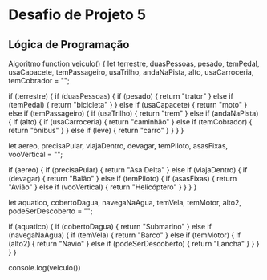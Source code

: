 # Desafio de Projeto 5

## Lógica de Programação

Algoritmo
function veiculo() {
  let terrestre, duasPessoas, pesado, temPedal, usaCapacete, temPassageiro, usaTrilho, andaNaPista, alto, usaCarroceria, temCobrador = "";

  if (terrestre) {
    if (duasPessoas) {
      if (pesado) {
        return "trator"
      } else if (temPedal) {
        return "bicicleta"
      }
    } else if (usaCapacete) {
      return "moto"
    } else if (temPassageiro) {
      if (usaTrilho) {
          return "trem"
      } else if (andaNaPista) {
        if (alto) {
          if (usaCarroceria) {
            return "caminhão"
          } else if (temCobrador) {
              return "ônibus"
          }
        } else if (leve) {
            return "carro"
        }
      }
    }
  }

  let aereo, precisaPular, viajaDentro, devagar, temPiloto, asasFixas, vooVertical = "";

  if (aereo) {
    if (precisaPular) {
      return "Asa Delta"
    } else if (viajaDentro) {
      if (devagar) {
        return "Balão"
      } else if (temPiloto) {
        if (asasFixas) {
          return "Avião"
        } else if (vooVertical) {
          return "Helicóptero"
        }
      }
    }
  }

  let aquatico, cobertoDagua, navegaNaAgua, temVela, temMotor, alto2, podeSerDescoberto = "";

  if (aquatico) {
    if (cobertoDagua) {
      return "Submarino"
    } else if (navegaNaAgua) {
      if (temVela) {
        return "Barco"
      } else if (temMotor) {
        if (alto2) {
          return "Navio"
        } else if (podeSerDescoberto) {
          return "Lancha"
        }
      }
    }
  }
}

console.log(veiculo())